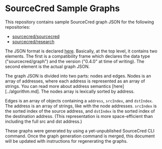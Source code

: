 # SourceCred Sample Graphs

This repository contains sample SourceCred graph JSON for the following repositories:
- [sourcecred/sourcecred](https://github.com/sourcecred/sourcecred)
- [sourcecred/research](https://github.com/sourcecred/research)

The JSON format is declared [here][json-format]. Basically, at the top level, it contains two elements.
The first is a compatibility frame which declares the data type ("sourcecred/graph") and the
version ("0.4.0" at time of writing). The second element is the actual graph JSON.

[json-format]: https://github.com/sourcecred/sourcecred/blob/8772daa8b82a3cea3f073bad4f5060e78e802e25/src/core/graph.js#L146

The graph JSON is divided into two parts: nodes and edges. Nodes is an array of addresses,
where each address is represented as an array of strings. You can read more about address
semantics [here][../algorithm.md]. The nodes array is lexically sorted by address.

Edges is an array of objects containing a `address`, `srcIndex`, and `dstIndex`.
The address is an array of strings, like with the node addresses.
`srcIndex` is the sorted index of the source address, and `dstIndex` is the
sorted index of the destination address. (This representation is more space-efficient
than including the full src and dst address.)

These graphs were generated by using a yet-unpublished SourceCred CLI command.
Once the graph generation command is merged, this document will be updated with
instructions for regenerating the graphs.
